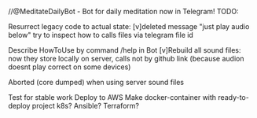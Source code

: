 //@MeditateDailyBot - Bot for daily meditation now in Telegram!
TODO:

Resurrect legacy code to actual state:
    [v]deleted message "just play audio below"
    try to inspect how to calls files via telegram file id

Describe HowToUse by command /help in Bot
[v]Rebuild all sound files: now they store locally on server, calls not by github link (because audion doesnt play correct on some devices)

Aborted (core dumped) when using server sound files

Test for stable work
Deploy to AWS
Make docker-container with ready-to-deploy project
k8s?
Ansible?
Terraform?
